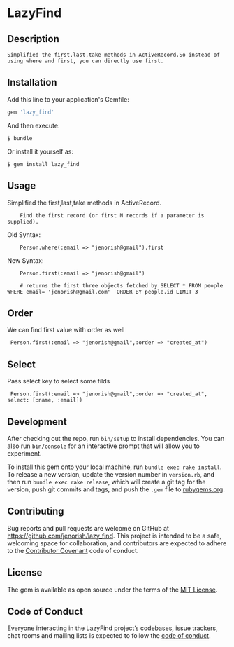# LazyFind

## Description
   
    Simplified the first,last,take methods in ActiveRecord.So instead of using where and first, you can directly use first.


## Installation

Add this line to your application's Gemfile:

```ruby
gem 'lazy_find'
```

And then execute:

    $ bundle

Or install it yourself as:

    $ gem install lazy_find

## Usage

  Simplified the first,last,take methods in ActiveRecord.

        Find the first record (or first N records if a parameter is supplied).

   Old Syntax:

        Person.where(:email => "jenorish@gmail").first

   New Syntax:

        Person.first(:email => "jenorish@gmail")

        # returns the first three objects fetched by SELECT * FROM people WHERE email= 'jenorish@gmail.com'  ORDER BY people.id LIMIT 3
 
## Order 

   We can find first value with order as well 

     Person.first(:email => "jenorish@gmail",:order => "created_at")

## Select
  
   Pass select key to select some filds

     Person.first(:email => "jenorish@gmail",:order => "created_at", select: [:name, :email])



## Development

After checking out the repo, run `bin/setup` to install dependencies. You can also run `bin/console` for an interactive prompt that will allow you to experiment.

To install this gem onto your local machine, run `bundle exec rake install`. To release a new version, update the version number in `version.rb`, and then run `bundle exec rake release`, which will create a git tag for the version, push git commits and tags, and push the `.gem` file to [rubygems.org](https://rubygems.org).

## Contributing

Bug reports and pull requests are welcome on GitHub at https://github.com/jenorish/lazy_find. This project is intended to be a safe, welcoming space for collaboration, and contributors are expected to adhere to the [Contributor Covenant](http://contributor-covenant.org) code of conduct.

## License

The gem is available as open source under the terms of the [MIT License](https://opensource.org/licenses/MIT).

## Code of Conduct

Everyone interacting in the LazyFind project’s codebases, issue trackers, chat rooms and mailing lists is expected to follow the [code of conduct](https://github.com/jenorish/lazy_find/blob/master/CODE_OF_CONDUCT.md).

